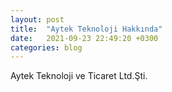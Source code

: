 ```yaml
---
layout: post
title:  "Aytek Teknoloji Hakkında"
date:   2021-09-23 22:49:20 +0300
categories: blog
---
```


Aytek Teknoloji ve Ticaret Ltd.Şti.
